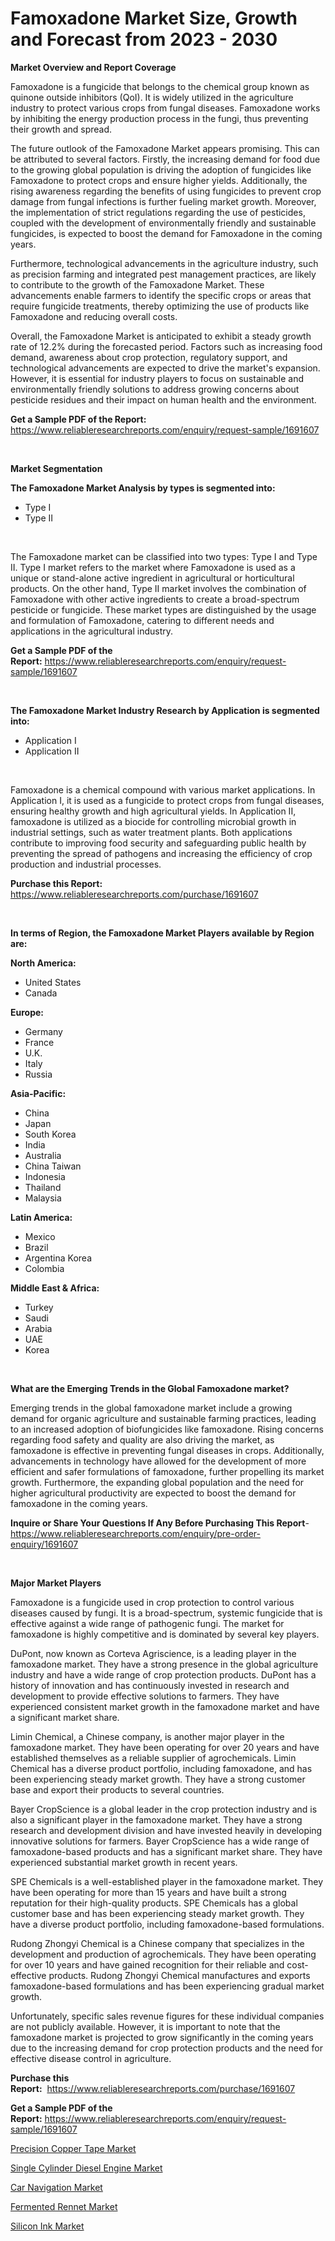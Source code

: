 <p><h1>Famoxadone Market Size, Growth and Forecast from 2023 - 2030</h1></p><p><strong>Market Overview and Report Coverage</strong></p>
<p><p>Famoxadone is a fungicide that belongs to the chemical group known as quinone outside inhibitors (QoI). It is widely utilized in the agriculture industry to protect various crops from fungal diseases. Famoxadone works by inhibiting the energy production process in the fungi, thus preventing their growth and spread.</p><p>The future outlook of the Famoxadone Market appears promising. This can be attributed to several factors. Firstly, the increasing demand for food due to the growing global population is driving the adoption of fungicides like Famoxadone to protect crops and ensure higher yields. Additionally, the rising awareness regarding the benefits of using fungicides to prevent crop damage from fungal infections is further fueling market growth. Moreover, the implementation of strict regulations regarding the use of pesticides, coupled with the development of environmentally friendly and sustainable fungicides, is expected to boost the demand for Famoxadone in the coming years.</p><p>Furthermore, technological advancements in the agriculture industry, such as precision farming and integrated pest management practices, are likely to contribute to the growth of the Famoxadone Market. These advancements enable farmers to identify the specific crops or areas that require fungicide treatments, thereby optimizing the use of products like Famoxadone and reducing overall costs.</p><p>Overall, the Famoxadone Market is anticipated to exhibit a steady growth rate of 12.2% during the forecasted period. Factors such as increasing food demand, awareness about crop protection, regulatory support, and technological advancements are expected to drive the market's expansion. However, it is essential for industry players to focus on sustainable and environmentally friendly solutions to address growing concerns about pesticide residues and their impact on human health and the environment.</p></p>
<p><strong>Get a Sample PDF of the Report:</strong> <a href="https://www.reliableresearchreports.com/enquiry/request-sample/1691607">https://www.reliableresearchreports.com/enquiry/request-sample/1691607</a></p>
<p>&nbsp;</p>
<p><strong>Market Segmentation</strong></p>
<p><strong>The Famoxadone Market Analysis by types is segmented into:</strong></p>
<p><ul><li>Type I</li><li>Type II</li></ul></p>
<p>&nbsp;</p>
<p><p>The Famoxadone market can be classified into two types: Type I and Type II. Type I market refers to the market where Famoxadone is used as a unique or stand-alone active ingredient in agricultural or horticultural products. On the other hand, Type II market involves the combination of Famoxadone with other active ingredients to create a broad-spectrum pesticide or fungicide. These market types are distinguished by the usage and formulation of Famoxadone, catering to different needs and applications in the agricultural industry.</p></p>
<p><strong>Get a Sample PDF of the Report:</strong>&nbsp;<a href="https://www.reliableresearchreports.com/enquiry/request-sample/1691607">https://www.reliableresearchreports.com/enquiry/request-sample/1691607</a></p>
<p>&nbsp;</p>
<p><strong>The Famoxadone Market Industry Research by Application is segmented into:</strong></p>
<p><ul><li>Application I</li><li>Application II</li></ul></p>
<p>&nbsp;</p>
<p><p>Famoxadone is a chemical compound with various market applications. In Application I, it is used as a fungicide to protect crops from fungal diseases, ensuring healthy growth and high agricultural yields. In Application II, famoxadone is utilized as a biocide for controlling microbial growth in industrial settings, such as water treatment plants. Both applications contribute to improving food security and safeguarding public health by preventing the spread of pathogens and increasing the efficiency of crop production and industrial processes.</p></p>
<p><strong>Purchase this Report:</strong>&nbsp; <a href="https://www.reliableresearchreports.com/purchase/1691607">https://www.reliableresearchreports.com/purchase/1691607</a></p>
<p>&nbsp;</p>
<p><strong>In terms of Region, the Famoxadone Market Players available by Region are:</strong></p>
<p>
    <p> <strong> North America: </strong>
        <ul>
            <li>United States</li>
            <li>Canada</li>
        </ul>
        </p> 
    <p> <strong> Europe: </strong>
        <ul>
            <li>Germany</li>
            <li>France</li>
            <li>U.K.</li>
            <li>Italy</li>
            <li>Russia</li>
        </ul>
        </p> 
    <p> <strong> Asia-Pacific: </strong>
        <ul>
            <li>China</li>
            <li>Japan</li>
            <li>South Korea</li>
            <li>India</li>
            <li>Australia</li>
            <li>China Taiwan</li>
            <li>Indonesia</li>
            <li>Thailand</li>
            <li>Malaysia</li>
        </ul>
        </p> 
    <p> <strong> Latin America: </strong>
        <ul>
            <li>Mexico</li>
            <li>Brazil</li>
            <li>Argentina Korea</li>
            <li>Colombia</li>
        </ul>
        </p> 
    <p> <strong> Middle East & Africa: </strong>
        <ul>
            <li>Turkey</li>
            <li>Saudi</li>
            <li>Arabia</li>
            <li>UAE</li>
            <li>Korea</li>
        </ul>
    </p>
    </p>
<p>&nbsp;</p>
<p><strong>What are the Emerging Trends in the Global Famoxadone market?</strong></p>
<p><p>Emerging trends in the global famoxadone market include a growing demand for organic agriculture and sustainable farming practices, leading to an increased adoption of biofungicides like famoxadone. Rising concerns regarding food safety and quality are also driving the market, as famoxadone is effective in preventing fungal diseases in crops. Additionally, advancements in technology have allowed for the development of more efficient and safer formulations of famoxadone, further propelling its market growth. Furthermore, the expanding global population and the need for higher agricultural productivity are expected to boost the demand for famoxadone in the coming years.</p></p>
<p><strong>Inquire or Share Your Questions If Any Before Purchasing This Report</strong>- <a href="https://www.reliableresearchreports.com/enquiry/pre-order-enquiry/1691607">https://www.reliableresearchreports.com/enquiry/pre-order-enquiry/1691607</a></p>
<p>&nbsp;</p>
<p><strong>Major Market Players</strong></p>
<p><p>Famoxadone is a fungicide used in crop protection to control various diseases caused by fungi. It is a broad-spectrum, systemic fungicide that is effective against a wide range of pathogenic fungi. The market for famoxadone is highly competitive and is dominated by several key players.</p><p>DuPont, now known as Corteva Agriscience, is a leading player in the famoxadone market. They have a strong presence in the global agriculture industry and have a wide range of crop protection products. DuPont has a history of innovation and has continuously invested in research and development to provide effective solutions to farmers. They have experienced consistent market growth in the famoxadone market and have a significant market share.</p><p>Limin Chemical, a Chinese company, is another major player in the famoxadone market. They have been operating for over 20 years and have established themselves as a reliable supplier of agrochemicals. Limin Chemical has a diverse product portfolio, including famoxadone, and has been experiencing steady market growth. They have a strong customer base and export their products to several countries.</p><p>Bayer CropScience is a global leader in the crop protection industry and is also a significant player in the famoxadone market. They have a strong research and development division and have invested heavily in developing innovative solutions for farmers. Bayer CropScience has a wide range of famoxadone-based products and has a significant market share. They have experienced substantial market growth in recent years.</p><p>SPE Chemicals is a well-established player in the famoxadone market. They have been operating for more than 15 years and have built a strong reputation for their high-quality products. SPE Chemicals has a global customer base and has been experiencing steady market growth. They have a diverse product portfolio, including famoxadone-based formulations.</p><p>Rudong Zhongyi Chemical is a Chinese company that specializes in the development and production of agrochemicals. They have been operating for over 10 years and have gained recognition for their reliable and cost-effective products. Rudong Zhongyi Chemical manufactures and exports famoxadone-based formulations and has been experiencing gradual market growth.</p><p>Unfortunately, specific sales revenue figures for these individual companies are not publicly available. However, it is important to note that the famoxadone market is projected to grow significantly in the coming years due to the increasing demand for crop protection products and the need for effective disease control in agriculture.</p></p>
<p><strong>Purchase this Report:</strong>&nbsp;&nbsp;<a href="https://www.reliableresearchreports.com/purchase/1691607">https://www.reliableresearchreports.com/purchase/1691607</a></p>
<p></p>
<p><strong>Get a Sample PDF of the Report:</strong>&nbsp;<a href="https://www.reliableresearchreports.com/enquiry/request-sample/1691607">https://www.reliableresearchreports.com/enquiry/request-sample/1691607</a></p>
<p><p><a href="https://medium.com/@sandramurphy56/precision-copper-tape-market-analysis-its-cagr-market-segmentation-and-global-industry-overview-13bd0799c185">Precision Copper Tape Market</a></p><p><a href="https://www.linkedin.com/pulse/single-cylinder-diesel-engine-market-insights-players-9ygtc/">Single Cylinder Diesel Engine Market</a></p><p><a href="https://www.linkedin.com/pulse/car-navigation-market-share-amp-new-trends-analysis-report-29gvc/">Car Navigation Market</a></p><p><a href="https://medium.com/@colinom786578/fermented-rennet-market-comprehensive-assessment-by-type-application-and-geography-3b70ddf0e3e0">Fermented Rennet Market</a></p><p><a href="https://github.com/surverupesha/Market-Research-Report-List-1/blob/main/silicon-ink-market.md">Silicon Ink Market</a></p></p>